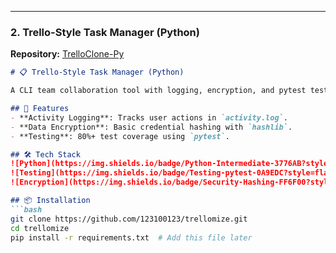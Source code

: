 
---

### **2. Trello-Style Task Manager (Python)**  
**Repository:** [TrelloClone-Py](https://github.com/123100123/trellomize)  

```markdown
# 📋 Trello-Style Task Manager (Python)

A CLI team collaboration tool with logging, encryption, and pytest testing.

## 🚀 Features
- **Activity Logging**: Tracks user actions in `activity.log`.
- **Data Encryption**: Basic credential hashing with `hashlib`.
- **Testing**: 80%+ test coverage using `pytest`.

## 🛠️ Tech Stack
![Python](https://img.shields.io/badge/Python-Intermediate-3776AB?style=flat&logo=python&logoColor=white)
![Testing](https://img.shields.io/badge/Testing-pytest-0A9EDC?style=flat&logo=pytest)
![Encryption](https://img.shields.io/badge/Security-Hashing-FF6F00?style=flat)

## 📦 Installation
```bash
git clone https://github.com/123100123/trellomize.git
cd trellomize
pip install -r requirements.txt  # Add this file later
